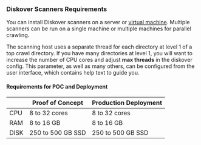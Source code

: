 <p id="requirements_scanners"></p>

### Diskover Scanners Requirements

You can install Diskover scanners on a server or [virtual machine](https://docs.diskoverdata.com/diskover_ova_setup_guide/). Multiple scanners can be run on a single machine or multiple machines for parallel crawling.

The scanning host uses a separate thread for each directory at level 1 of a top crawl directory. If you have many directories at level 1, you will want to increase the number of CPU cores and adjust **max threads** in the diskover config. This parameter, as well as many others, can be configured from the user interface, which contains help text to guide you.

#### Requirements for POC and Deployment

| | Proof of Concept | Production Deployment |
| --- | --- | --- |
| CPU | 8 to 32 cores | 8 to 32 cores |
| RAM | 8 to 16 GB | 8 to 16 GB |
| DISK | 250 to 500 GB SSD | 250 to 500 GB SSD |
